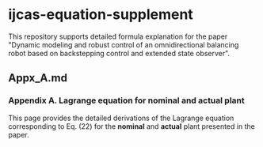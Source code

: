 # ijcas-equation-supplement
This repository supports detailed formula explanation for the paper "Dynamic modeling and robust control of an omnidirectional balancing robot based on backstepping control and extended state observer".


## Appx_A.md

### Appendix A. Lagrange equation for nominal and actual plant

This page provides the detailed derivations of the Lagrange equation corresponding to Eq. (22) for the **nominal** and **actual** plant presented in the paper.
